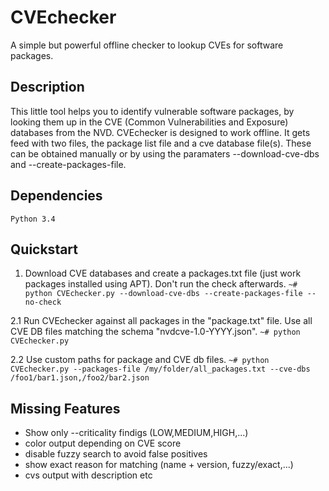 # CVEchecker
A simple but powerful offline checker to lookup CVEs for software packages.

## Description 
This little tool helps you to identify vulnerable software packages, by looking them up in the CVE (Common Vulnerabilities and Exposure) databases from the NVD. CVEchecker is designed to work offline. It gets feed with two files, the package list file and a cve database file(s). These can be obtained manually or by using the paramaters --download-cve-dbs and --create-packages-file.

## Dependencies
   ```Python 3.4```

## Quickstart
1. Download CVE databases and create a packages.txt file (just work packages installed using APT). Don't run the check afterwards.
    ```~# python CVEchecker.py --download-cve-dbs --create-packages-file --no-check```

2.1 Run CVEchecker against all packages in the "package.txt" file. Use all CVE DB files matching the schema "nvdcve-1.0-YYYY.json".
    ```~# python CVEchecker.py```

2.2 Use custom paths for package and CVE db files.
    ```~# python CVEchecker.py --packages-file /my/folder/all_packages.txt --cve-dbs /foo1/bar1.json,/foo2/bar2.json```
    


## Missing Features
- Show only --criticality findigs (LOW,MEDIUM,HIGH,...)
- color output depending on CVE score
- disable fuzzy search to avoid false positives
- show exact reason for matching (name + version, fuzzy/exact,...)
- cvs output with description etc